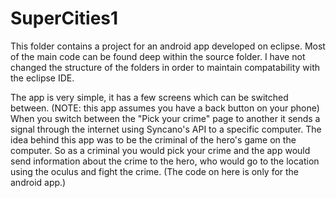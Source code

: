 SuperCities1
============
This folder contains a project for an android app developed on eclipse. Most of the main code can be found deep within the source folder. I have not changed the structure of the folders in order to maintain compatability with the eclipse IDE.

The app is very simple, it has a few screens which can be switched between. (NOTE: this app assumes you have a back button on your phone) When you switch between the "Pick your crime" page to another it sends a signal through the internet using Syncano's API to a specific computer. The idea behind this app was to be the criminal of the hero's game on the computer. So as a criminal you would pick your crime and the app would send information about the crime to the hero, who would go to the location using the oculus and fight the crime. (The code on here is only for the android app.)
